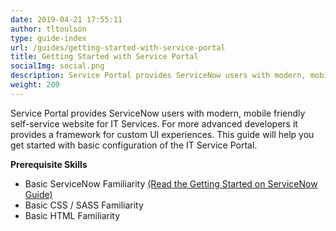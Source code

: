 ```yaml
---
date: 2019-04-21 17:55:11
author: tltoulson
type: guide-index
url: /guides/getting-started-with-service-portal
title: Getting Started with Service Portal
socialImg: social.png
description: Service Portal provides ServiceNow users with modern, mobile friendly self-service website for IT Services. For more advanced developers it provides a framework for custom UI experiences. This guide will help you get started with basic configuration of the IT Service Portal.
weight: 200
---
```


Service Portal provides ServiceNow users with modern, mobile friendly self-service website for IT Services. For more advanced developers it provides a framework for custom UI experiences. This guide will help you get started with basic configuration of the IT Service Portal.

**Prerequisite Skills**

- Basic ServiceNow Familiarity [(Read the Getting Started on ServiceNow Guide)][1]
- Basic CSS / SASS Familiarity
- Basic HTML Familiarity

[1]: /guides/getting-started-on-servicenow
